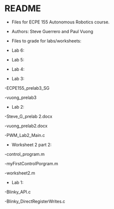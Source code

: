 # README #

* Files for ECPE 155 Autonomous Robotics course.
* Authors: Steve Guerrero and Paul Vuong

* Files to grade for labs/worksheets:

* Lab 6:
	
* Lab 5:
		
* Lab 4:
	
* Lab 3:

-ECPE155_prelab3_SG

-vuong_prelab3

* Lab 2:

-Steve_G_prelab 2.docx

-vuong_prelab2.docx

-PWM_Lab2_Main.c

* Worksheet 2 part 2:

-control_program.m

-myFirstControlPorgram.m

-worksheet2.m	

* Lab 1:

-Blinky_API.c

-Blinky_DirectRegisterWrites.c
	
	